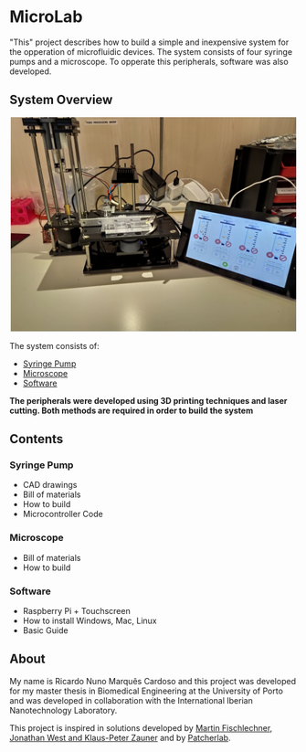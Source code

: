 # MicroLab
"This" project describes how to build a simple and inexpensive system for the opperation of microfluidic devices. The system consists of four syringe pumps and a microscope. To opperate this peripherals, software was also developed. 

## System Overview 

<p align="center">
  <img width="500" height="" src=images/system.jpg>
</p>

The system consists of:
* [Syringe Pump](Microlab/SyringePump) 
* [Microscope](Microlab/Microscope) 
* [Software](Microlab/Software) 

**The peripherals were developed using 3D printing techniques and laser cutting. Both methods are required in order to build the system**

## Contents

### Syringe Pump

* CAD drawings
* Bill of materials
* How to build 
* Microcontroller Code

### Microscope

* Bill of materials
* How to build 

### Software

* Raspberry Pi + Touchscreen
* How to install Windows, Mac, Linux
* Basic Guide

## About

My name is Ricardo Nuno Marquês Cardoso and this project was developed for my master thesis in Biomedical Engineering at the University of Porto and was developed in collaboration with the International Iberian Nanotechnology Laboratory.

This project is inspired in solutions developed by [Martin Fischlechner, Jonathan West and Klaus-Peter Zauner](https://dropletkitchen.github.io/pages/projects.html) and by [Patcherlab](https://pachterlab.github.io/poseidon/). 




